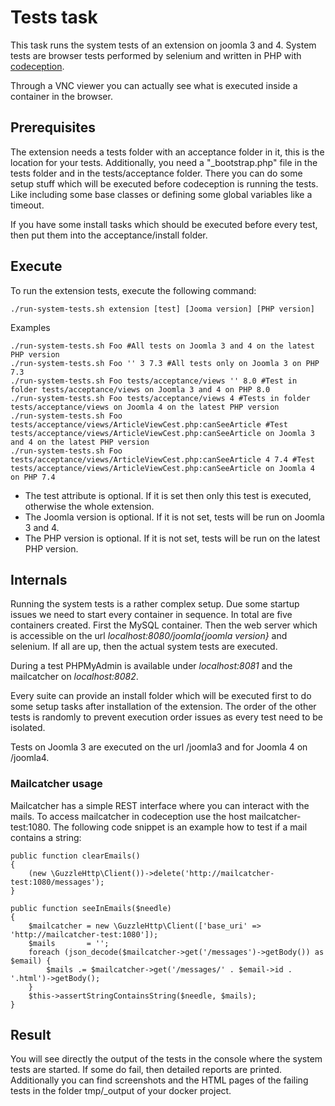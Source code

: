 # Tests task
This task runs the system tests of an extension on joomla 3 and 4. System tests are browser tests performed by selenium and written in PHP with [codeception](https://codeception.com).

Through a VNC viewer you can actually see what is executed inside a container in the browser.

## Prerequisites
The extension needs a tests folder with an acceptance folder in it, this is the location for your tests. Additionally, you need a "_bootstrap.php" file in the tests folder and in the tests/acceptance folder. There you can do some setup stuff which will be executed before codeception is running the tests. Like including some base classes or defining some global variables like a timeout.

If you  have some install tasks which should be executed before every test, then put them into the acceptance/install folder.

## Execute
To run the extension tests, execute the following command:

`./run-system-tests.sh extension [test] [Jooma version] [PHP version]`

Examples

```
./run-system-tests.sh Foo #All tests on Joomla 3 and 4 on the latest PHP version
./run-system-tests.sh Foo '' 3 7.3 #All tests only on Joomla 3 on PHP 7.3
./run-system-tests.sh Foo tests/acceptance/views '' 8.0 #Test in folder tests/acceptance/views on Joomla 3 and 4 on PHP 8.0
./run-system-tests.sh Foo tests/acceptance/views 4 #Tests in folder tests/acceptance/views on Joomla 4 on the latest PHP version
./run-system-tests.sh Foo tests/acceptance/views/ArticleViewCest.php:canSeeArticle #Test tests/acceptance/views/ArticleViewCest.php:canSeeArticle on Joomla 3 and 4 on the latest PHP version
./run-system-tests.sh Foo tests/acceptance/views/ArticleViewCest.php:canSeeArticle 4 7.4 #Test tests/acceptance/views/ArticleViewCest.php:canSeeArticle on Joomla 4 on PHP 7.4
```

- The test attribute is optional. If it is set then only this test is executed, otherwise the whole extension.
- The Joomla version is optional. If it is not set, tests will be run on Joomla 3 and 4.
- The PHP version is optional. If it is not set, tests will be run on the latest PHP version.

## Internals
Running the system tests is a rather complex setup. Due some startup issues we need to start every container in sequence. In total are five containers created. First the MySQL container. Then the web server which is accessible on the url _localhost:8080/joomla{joomla version}_ and selenium. If all are up, then the actual system tests are executed.

During a test PHPMyAdmin is available under _localhost:8081_ and the mailcatcher on _localhost:8082_.

Every suite can provide an install folder which will be executed first to do some setup tasks after installation of the extension. The order of the other tests is randomly to prevent execution order issues as every test need to be isolated.

Tests on Joomla 3 are executed on the url /joomla3 and for Joomla 4 on /joomla4.

### Mailcatcher usage
Mailcatcher has a simple REST interface where you can interact with the mails. To access mailcatcher in codeception use the host mailcatcher-test:1080. The following code snippet is an example how to test if a mail contains a string:
 
```
public function clearEmails()
{
    (new \GuzzleHttp\Client())->delete('http://mailcatcher-test:1080/messages');
}

public function seeInEmails($needle)
{
    $mailcatcher = new \GuzzleHttp\Client(['base_uri' => 'http://mailcatcher-test:1080']);
    $mails       = '';
    foreach (json_decode($mailcatcher->get('/messages')->getBody()) as $email) {
        $mails .= $mailcatcher->get('/messages/' . $email->id . '.html')->getBody();
    }
    $this->assertStringContainsString($needle, $mails);
}
```

## Result
You will see directly the output of the tests in the console where the system tests are started. If some do fail, then detailed reports are printed. Additionally you can find screenshots and the HTML pages of the failing tests in the folder tmp/_output of your docker project.
